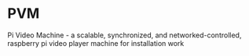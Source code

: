 # PVM
Pi Video Machine - a scalable, synchronized, and networked-controlled, raspberry pi video player machine for installation work
